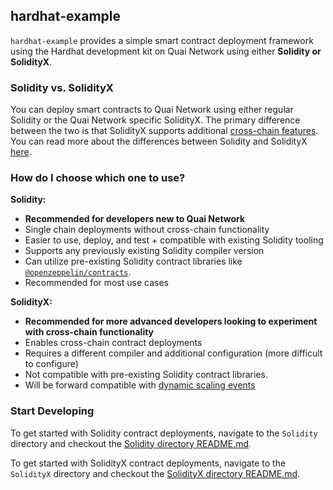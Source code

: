 ## hardhat-example

`hardhat-example` provides a simple smart contract deployment framework using the Hardhat development kit on Quai Network using either **Solidity or SolidityX**.

### Solidity vs. SolidityX

You can deploy smart contracts to Quai Network using either regular Solidity or the Quai Network specific SolidityX. The primary difference between the two is that SolidityX supports additional [cross-chain features](https://docs.qu.ai/build/smart-contracts/opcode-additions). You can read more about the differences between Solidity and SolidityX [here](https://docs.qu.ai/build/smart-contracts/languages/overview).

### How do I choose which one to use?

**Solidity:**

- **Recommended for developers new to Quai Network**
- Single chain deployments without cross-chain functionality
- Easier to use, deploy, and test + compatible with existing Solidity tooling
- Supports any previously existing Solidity compiler version
- Can utilize pre-existing Solidity contract libraries like [`@openzeppelin/contracts`](https://www.npmjs.com/package/@openzeppelin/contracts).
- Recommended for most use cases

**SolidityX:**

- **Recommended for more advanced developers looking to experiment with cross-chain functionality**
- Enables cross-chain contract deployments
- Requires a different compiler and additional configuration (more difficult to configure)
- Not compatible with pre-existing Solidity contract libraries.
- Will be forward compatible with [dynamic scaling events](https://docs.qu.ai/learn/advanced-introduction/poem/infinite-execution-shards/dynamic-sharding)

### Start Developing

To get started with Solidity contract deployments, navigate to the `Solidity` directory and checkout the [Solidity directory README.md](./Solidity/README.md).

To get started with SolidityX contract deployments, navigate to the `SolidityX` directory and checkout the [SolidityX directory README.md](./SolidityX/README.md).
